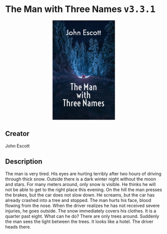 
# The Man with Three Names <kbd>v3.3.1</kbd>

<center>
  <img src="./cover-1024.jpg"/>
</center>

## Creator
John Escott

## Description
The man is very tired. His eyes are hurting terribly after two hours of driving through thick snow. Outside there is a dark winter night without the moon and stars. For many meters around, only snow is visible. He thinks he will not be able to get to the right place this evening. On the hill the man presses the brakes, but the car does not slow down. He screams, but the car has already crashed into a tree and stopped. The man hurts his face, blood flowing from the nose. When the driver realizes he has not received severe injuries, he goes outside. The snow immediately covers his clothes. It is a quarter past eight. What can he do? There are only trees around. Suddenly the man sees the light between the trees. It looks like a hotel. The driver heads there.  
